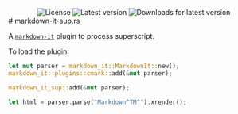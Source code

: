 <div align="center">
  <img src="https://img.shields.io/crates/l/markdown-it-sup?style=for-the-badge" alt="License" />
  <img src="https://img.shields.io/crates/v/markdown-it-sup?style=for-the-badge" alt="Latest version" />
  <img src="https://img.shields.io/crates/dv/markdown-it-sup?style=for-the-badge" alt="Downloads for latest version" />
</div>
# markdown-it-sup.rs

A [`markdown-it`](https://crates.io/crates/markdown-it) plugin to process superscript.

To load the plugin:

```rust
let mut parser = markdown_it::MarkdownIt::new();
markdown_it::plugins::cmark::add(&mut parser);

markdown_it_sup::add(&mut parser);

let html = parser.parse("Markdown^TM^").xrender();
```
